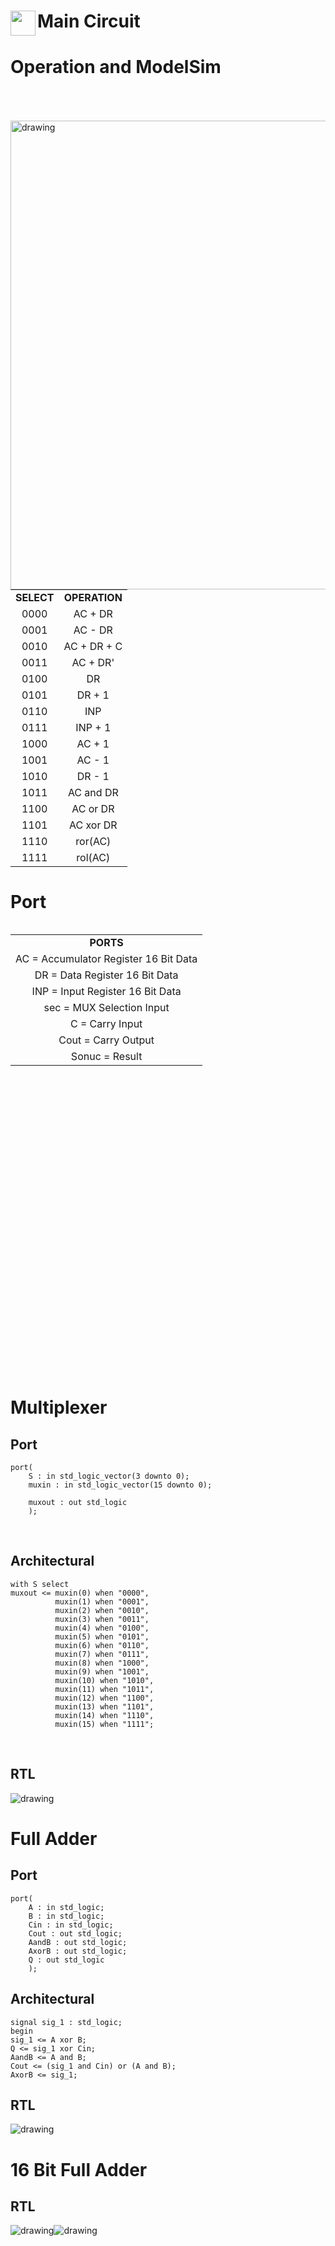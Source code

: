 <img align="left" src="https://raw.githubusercontent.com/SublimeText/AFileIcon/74e3c8ec7141814eba04aec95a85a8af938a4c61/icons/multi/file_type_vhdl%403x.png" width="40px" height="40px"/>Main Circuit
====


# Operation and ModelSim

<img  src="./img/ModelSim0.PNG" alt="drawing" align="left"  width=750px  style="margin-top:50px"/>
<div>
<table  style="text-align:center;">  
<tr> 
 <td><b>SELECT</b></td>  
<td><b>OPERATION</b></td>  
</tr>  
<tr>  
<td>0000</td>  
<td>AC + DR</td> 
 </tr> 
<tr>  
<td>0001</td>  
<td>AC - DR</td> 
</tr> 
<tr>  
<td>0010</td>  
<td>AC + DR + C</td> 
</tr> 
<tr>  
<td>0011</td>  
<td>AC + DR'</td> 
</tr> 
<tr>  
<td>0100</td>  
<td>DR</td> 
</tr> 
<tr>  
<td>0101</td>  
<td>DR + 1</td> 
</tr> 
<tr>  
<td>0110</td>  
<td>INP</td> 
</tr> 
<tr>  
<td>0111</td>  
<td>INP + 1</td> 
</tr> 
<tr>  
<td>1000</td>  
<td>AC + 1</td> 
</tr> 
<tr>  
<td>1001</td>  
<td>AC - 1</td> 
</tr> 
<tr>  
<td>1010</td>  
<td>DR - 1</td> 
</tr> 
<tr>  
<td>1011</td>  
<td>AC and DR</td> 
</tr> 
<tr>  
<td>1100</td>  
<td>AC or DR</td> 
</tr> 
<tr>  
<td>1101</td>  
<td>AC xor DR</td> 
</tr> 
<tr>  
<td>1110</td>  
<td>ror(AC)</td> 
</tr> 
<tr>  
<td>1111</td>  
<td>rol(AC)</td> 
</tr> 
</table>


# Port



<table style="text-align:center;" align="right">
<tr>
<td>
<b>PORTS</b>
</td>
</tr>

<tr>
<td>
AC = Accumulator Register 16 Bit Data
</td>
</tr>

<tr>
<td>
DR = Data Register 16 Bit Data
</td>
</tr>

<tr>
<td>
INP = Input Register 16 Bit Data
</td>
</tr>

<tr>
<td>
sec = MUX Selection Input
</td>
</tr>

<tr>
<td>
C = Carry Input
</td>
</tr>

<tr>
<td>
Cout = Carry Output
</td>
</tr>

<tr>
<td>
Sonuc = Result
</td>
</tr>
</table>
</div>


```
port(
	AC : in std_logic_vector(15 downto 0);
	DR : in std_logic_vector(15 downto 0);
	INP : in std_logic_vector(15 downto 0);
	sec : in std_logic_vector(3 downto 0);
	C : in std_logic;
	
	Cout : out std_logic;
	Sonuc : out std_logic_vector(15 downto 0)
	);
```

<br/>

# Multiplexer



## Port

```
port(
	S : in std_logic_vector(3 downto 0);
	muxin : in std_logic_vector(15 downto 0);
	
	muxout : out std_logic
	);
```
<br/>

## Architectural

```
with S select
muxout <= muxin(0) when "0000",
		  muxin(1) when "0001",
		  muxin(2) when "0010",
		  muxin(3) when "0011",
		  muxin(4) when "0100",
		  muxin(5) when "0101",
		  muxin(6) when "0110",
		  muxin(7) when "0111",
		  muxin(8) when "1000",
		  muxin(9) when "1001",
		  muxin(10) when "1010",
		  muxin(11) when "1011",
		  muxin(12) when "1100",
		  muxin(13) when "1101",
		  muxin(14) when "1110",
		  muxin(15) when "1111";
```

<br/>

## RTL

<img  src="./img/RTLmux.PNG" alt="drawing" />

<br/>


# Full Adder

## Port

```
port(
	A : in std_logic;
	B : in std_logic;
	Cin : in std_logic;
	Cout : out std_logic;
	AandB : out std_logic;
	AxorB : out std_logic;
	Q : out std_logic
	);	
```


## Architectural

```
signal sig_1 : std_logic;
begin
sig_1 <= A xor B;
Q <= sig_1 xor Cin;
AandB <= A and B;
Cout <= (sig_1 and Cin) or (A and B);
AxorB <= sig_1;		
```

## RTL

<img  src="./img/fulladderRTL.PNG" alt="drawing" />

<br/>


# 16 Bit Full Adder

## RTL

<img  src="./img/fulladder16bit_1.PNG" alt="drawing" /><img  src="./img/fulladder16bit2.PNG" alt="drawing" />
